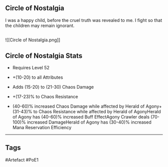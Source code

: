 ## Circle of Nostalgia
I was a happy child, before the cruel truth was revealed to me.
I fight so that the children may remain ignorant.
##
![[Circle of Nostalgia.png]]
## Circle of Nostalgia Stats
- Requires Level 52

- +(10-20) to all Attributes
- Adds (15-20) to (21-30) Chaos Damage
- +(17-23)% to Chaos Resistance
- (40-60)% increased Chaos Damage while affected by Herald of Agony+(31-43)% to Chaos Resistance while affected by Herald of AgonyHerald of Agony has (40-60)% increased Buff EffectAgony Crawler deals (70-100)% increased DamageHerald of Agony has (30-40)% increased Mana Reservation Efficiency


---
## Tags
#Artefact
#PoE1